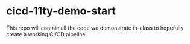 # cicd-11ty-demo-start
This repo will contain all the code we demonstrate in-class to hopefully create a working CI/CD pipeline.